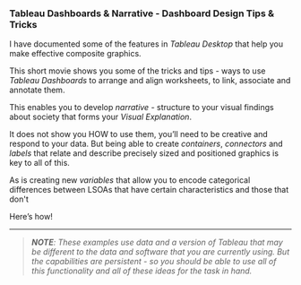 
### Tableau Dashboards & Narrative - Dashboard Design Tips & Tricks

I have documented some of the features in *Tableau Desktop* that help you make effective composite graphics.

This short movie shows you some of the tricks and tips - ways to use *Tableau* *Dashboards* to arrange and align worksheets, to link, associate and annotate them.

This enables you to develop *narrative* - structure to your visual findings about society that forms your *Visual Explanation*. 

It does not show you HOW to use them, you’ll need to be creative and respond to your data. But being able to create *containers*, *connectors* and *labels* that relate and describe precisely sized and positioned graphics is key to all of this.

As is creating new *variables* that allow you to encode categorical differences between LSOAs that have certain characteristics and those that don't

Here’s how!

---

> _**NOTE**: These examples use data and a version of Tableau that may be different to the data and software that you are currently using. But the capabilities are persistent - so you should be able to use all of this functionality and all of these ideas for the task in hand._
